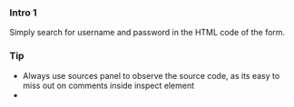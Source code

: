 ### Intro 1
Simply search for username and password in the HTML code of the form.


### Tip
* Always use sources panel to observe the source code, as its easy to miss out on comments inside inspect element
* 

